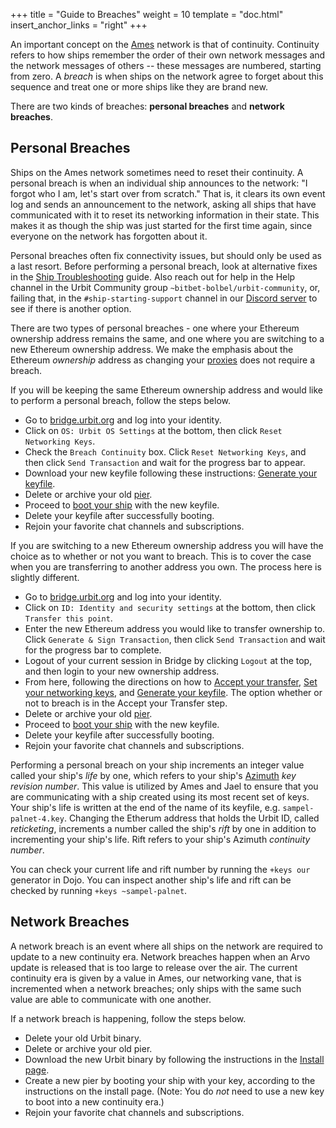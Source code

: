 +++
title = "Guide to Breaches"
weight = 10
template = "doc.html"
insert_anchor_links = "right"
+++

An important concept on the [Ames](@/docs/tutorials/arvo/ames.md) network is that of continuity. Continuity refers to how ships remember the order of their own network messages and the network messages of others -- these messages are numbered, starting from zero. A _breach_ is when ships on the network agree to forget about this sequence and treat one or more ships like they are brand new.

There are two kinds of breaches: **personal breaches** and **network breaches**.

## Personal Breaches

Ships on the Ames network sometimes need to reset their continuity. A personal breach is when an individual ship announces to the network: "I forgot who I am, let's start over from scratch." That is, it clears its own event log and sends an announcement to the network, asking all ships that have communicated with it to reset its networking information in their state. This makes it as though the ship was just started for the first time again, since everyone on the network has forgotten about it.

Personal breaches often fix connectivity issues, but should only be used as a
last resort. Before performing a personal breach, look at alternative fixes in
the [Ship Troubleshooting](../ship-troubleshooting) guide. Also reach out for
help in the Help channel in the Urbit Community group
`~bitbet-bolbel/urbit-community`, or, failing that, in the
`#ship-starting-support` channel in our [Discord
server](https://discord.gg/n9xhMdz) to see if there is another option.

There are two types of personal breaches - one where your Ethereum ownership address
remains the same, and one where you are switching to a new Ethereum ownership
address. We make the emphasis about the Ethereum _ownership_ address as
changing your [proxies](@/docs/glossary/proxies.md) does not require a breach.

If you will be keeping the same Ethereum ownership address and would like to perform a
personal breach, follow the steps below.

- Go to [bridge.urbit.org](https://bridge.urbit.org) and log into your identity.
- Click on `OS: Urbit OS Settings` at the bottom, then click `Reset Networking Keys`.
- Check the `Breach Continuity` box. Click `Reset Networking Keys`, and then click `Send Transaction` and wait for the progress bar to appear.
- Download your new keyfile following these instructions: [Generate your
  keyfile](@/using/operations/using-bridge.md#generate-your-keyfile).
- Delete or archive your old [pier](@/docs/glossary/pier.md).
- Proceed to [boot your ship](@/using/install.md#boot-your-planet) with the new keyfile.
- Delete your keyfile after successfully booting.
- Rejoin your favorite chat channels and subscriptions.

If you are switching to a new Ethereum ownership address you will have the
choice as to whether or not you want to breach. This is to cover the case when
you are transferring to another address you own. The process here is slightly different.

- Go to [bridge.urbit.org](https://bridge.urbit.org) and log into your identity.
- Click on `ID: Identity and security settings` at the bottom, then click
  `Transfer this point`.
- Enter the new Ethereum address you would like to transfer ownership to. Click
  `Generate & Sign Transaction`, then click `Send Transaction` and wait for the
  progress bar to complete.
- Logout of your current session in Bridge by clicking `Logout` at the top, and
  then login to your new ownership address.
- From here, following the directions on how to [Accept your
  transfer](@/using/operations/using-bridge.md#accept-your-transfer), [Set your
  networking keys](@/using/operations/using-bridge.md#set-your-networking-keys),
  and [Generate your
  keyfile](@/using/operations/using-bridge.md#generate-your-keyfile). The option
  whether or not to breach is in the Accept your Transfer step.
- Delete or archive your old [pier](@/docs/glossary/pier.md).
- Proceed to [boot your ship](@/using/install.md#boot-your-planet) with the new keyfile.
- Delete your keyfile after successfully booting.
- Rejoin your favorite chat channels and subscriptions.

Performing a personal breach on your ship increments an integer value called
your ship's _life_ by one, which refers to your ship's [Azimuth](@/docs/tutorials/concepts/azimuth.md) _key
revision number_. This value is utilized by
Ames and Jael to ensure that you are
communicating with a ship created using its most recent set of keys. Your
ship's life is written at the end of the name of its keyfile, e.g.
`sampel-palnet-4.key`. Changing the Etherum address that holds the Urbit ID,
called _reticketing_, increments a number called the ship's _rift_ by one in
addition to incrementing your ship's life.
Rift refers to your ship's Azimuth _continuity number_.

You can check your current life and rift number by running the
`+keys our` generator in Dojo. You can inspect another ship's life and rift can be checked by
running `+keys ~sampel-palnet`.


## Network Breaches

A network breach is an event where all ships on the network are required to update to a new continuity era. Network breaches happen when an Arvo update is released that is too large to release over the air. The current continuity era is given by a value in Ames, our networking vane, that is incremented when a network breaches; only ships with the same such value are able to communicate with one another.

If a network breach is happening, follow the steps below.

- Delete your old Urbit binary.
- Delete or archive your old pier.
- Download the new Urbit binary by following the instructions in the [Install page](@/using/install.md).
- Create a new pier by booting your ship with your key, according to the instructions on the install page. (Note: You do _not_ need to use a new key to boot into a new continuity era.)
- Rejoin your favorite chat channels and subscriptions.
